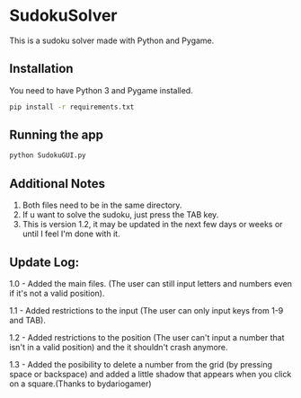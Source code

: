 # SudokuSolver
This is a sudoku solver made with Python and Pygame.

## Installation
 You need to have Python 3 and Pygame installed.
```bash
pip install -r requirements.txt
```
## Running the app
```bash
python SudokuGUI.py
```
## Additional Notes
1. Both files need to be in the same directory.
2. If u want to solve the sudoku, just press the TAB key.
4. This is version 1.2, it may be updated in the next few days or weeks or until I feel I'm done with it.

## Update Log:
1.0 - Added the main files. (The user can still input letters and numbers even if it's not a valid position).

1.1 - Added restrictions to the input (The user can only input keys from 1-9 and TAB).

1.2 - Added restrictions to the position (The user can't input a number that isn't in a valid position) and the it shouldn't crash anymore.

1.3 - Added the posibility to delete a number from the grid (by pressing space or backspace) and added a little shadow that appears when you click on a square.(Thanks to bydariogamer)

